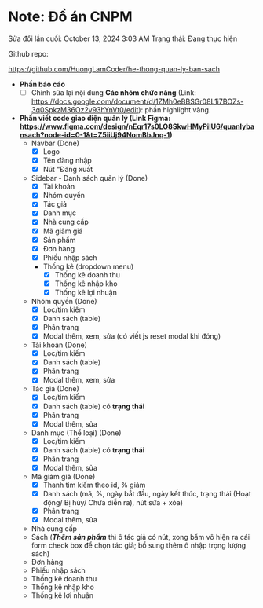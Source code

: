 # Note: Đồ án CNPM

Sửa đổi lần cuối: October 13, 2024 3:03 AM
Trạng thái: Đang thực hiện

Github repo:

<https://github.com/HuongLamCoder/he-thong-quan-ly-ban-sach>

- **Phần báo cáo**
  - [ ]  Chỉnh sửa lại nội dung **Các nhóm chức năng** (Link: <https://docs.google.com/document/d/1ZMh0eBBSGr08L1i7BOZs-3q0SpkzM36Oz2v93hYnVt0/edit>): phần highlight vàng.

- **Phần viết code giao diện quản lý (Link Figma: <https://www.figma.com/design/nEqr17s0LO8SkwHMyPilU6/quanlybansach?node-id=0-1&t=Z5iiUj94NomBbJnq-1>)**
  - Navbar (Done)
    - [x]  Logo
    - [x]  Tên đăng nhập
    - [x]  Nút “Đăng xuất
  - Sidebar - Danh sách quản lý (Done)
    - [x]  Tài khoản
    - [x]  Nhóm quyền
    - [x]  Tác giả
    - [x]  Danh mục
    - [x]  Nhà cung cấp
    - [x]  Mã giảm giá
    - [x]  Sản phẩm
    - [x]  Đơn hàng
    - [x]  Phiếu nhập sách
    - Thống kê (dropdown menu)
      - [x]  Thống kê doanh thu
      - [x]  Thống kê nhập kho
      - [x]  Thống kê lợi nhuận
  - Nhóm quyền (Done)
    - [x]  Lọc/tìm kiếm
    - [x]  Danh sách (table)
    - [x]  Phân trang
    - [x]  Modal thêm, xem, sửa (có viết js reset modal khi đóng)
  - Tài khoản (Done)
    - [x]  Lọc/tìm kiếm
    - [x]  Danh sách (table)
    - [x]  Phân trang
    - [x]  Modal thêm, xem, sửa
  - Tác giả (Done)
    - [x]  Lọc/tìm kiếm
    - [x]  Danh sách (table) có **trạng thái**
    - [x]  Phân trang
    - [x]  Modal thêm, sửa
  - Danh mục (Thể loại) (Done)
    - [x]  Lọc/tìm kiếm
    - [x]  Danh sách (table) có **trạng thái**
    - [x]  Phân trang
    - [x]  Modal thêm, sửa
  - Mã giảm giá (Done)
    - [x]  Thanh tìm kiếm theo id, % giảm
    - [x]  Danh sách (mã, %, ngày bắt đầu, ngày kết thúc, trạng thái (Hoạt động/ Bị hủy/ Chưa diễn ra), nút sửa + xóa)
    - [x]  Phân trang
    - [x]  Modal thêm, sửa
  - Nhà cung cấp
  - Sách (***Thêm sản phẩm*** thì ô tác giả có nút, xong bấm vô hiện ra cái form check box để chọn tác giả; bổ sung thêm ô nhập trọng lượng sách)
  - Đơn hàng
  - Phiếu nhập sách
  - Thống kê doanh thu
  - Thống kê nhập kho
  - Thống kê lợi nhuận

